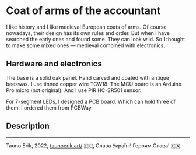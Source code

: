 # Coat of arms of the accountant

I like history and I like medieval European coats of arms. Of course, nowadays, their design has its own rules and order. But when I have searched the early ones and found some. They can look wild. So I thought to make some mixed ones — medieval combined with electronics.

## Hardware and electronics

The base is a solid oak panel. Hand carved and coated with antique beeswax. I use tinned copper wire TCW18. The MCU board is an Arduino Pro micro (not original). And I use PIR HC-SR501 sensor.

For 7-segment LEDs, I designed a PCB board. Which can hold three of them. I ordered them from PCBWay. 

## Description

___
Tauno Erik, 2022, [taunoerik.art/](https://taunoerik.art/) :estonia:, Слава Україні! Героям Слава! :ukraine:
